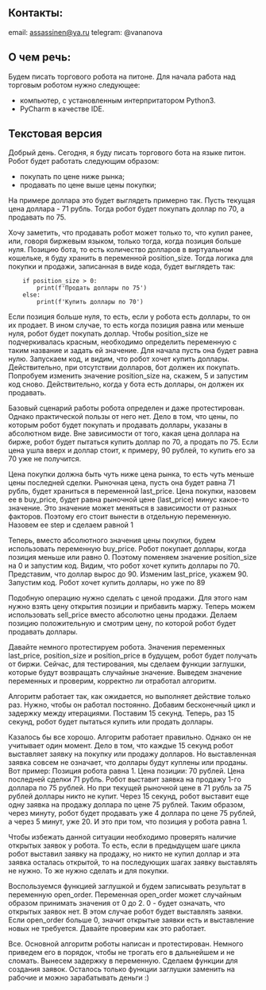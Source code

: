 ## Контакты:
email: assassinen@ya.ru
telegram: @vananova

## О чем речь:
Будем писать торгового робота на питоне.
Для начала работа над торговым роботом нужно следующее:

- компьютер, с установленным интерпритатором Python3.
- PyCharm в качестве IDE.

## Текстовая версия
Добрый день.
Сегодня, я буду писать торгового бота на языке питон.
Робот будет работать следующим образом:
- покупать по цене ниже рынка;
- продавать по цене выше цены покупки;

На примере доллара это будет выглядеть примерно так.
Пусть текущая цена доллара - 71 рубль.
Тогда робот будет покупать доллар по 70, а продавать по 75.

Хочу заметить, что продавать робот может только то, что купил ранее, или, говоря биржевым языком, только тогда, когда позиция больше нуля.
Позицию бота, то есть количество долларов в виртуальном кошельке, я буду хранить в переменной position_size.
Тогда логика для покупки и продажи, записанная в виде кода, будет выглядеть так:
    
        if position_size > 0:
            print(f'Продать доллары по 75')
        else:
            print(f'Купить доллары по 70')

Если позиция больше нуля, то есть, если у робота есть доллары, то он их продает.
В ином случае, то есть когда позиция равна или меньше нуля, робот будет покупать доллар.
Чтобы position_size не подчеркивалась красным, необходимо определить переменную с таким название и задать ей значение. 
Для начала пусть она будет равна нулю. 
Запускаем код, и видим, что робот хочет купить доллары.
Действительно, при отсутствии долларов, бот должен их покупать.
Попробуем изменить значение position_size на, скажем, 5 и запустим код сново.
Действительно, когда у бота есть доллары, он должен их продавать.

Базовый сценарий работы робота определен и даже протестирован. Однако практической пользы от него нет. 
Дело в том, что цены, по которым робот будет покупать и продавать доллары, указаны в абсолютном виде.
Вне зависимости от того, какая цена доллара на бирже, робот будет пытаться купить доллар по 70, а продать по 75.
Если цена ушла вверх и доллар стоит, к примеру, 90 рублей, то купить его за 70 уже не получится.

Цена покупки должна быть чуть ниже цена рынка, то есть чуть меньше цены последней сделки.
Рыночная цена, пусть она будет равна 71 рубль, будет храниться в переменной last_price.
Цена покупки, назовем ее в buy_price, будет равна рыночной цене (last_price) минус какое-то значение.
Это значение может меняться в зависимости от разных факторов. Поэтому его стоит вынести в отдельную переменную.
Назовем ее step и сделаем равной 1

Теперь, вместо абсолютного значения цены покупки, будем использовать переменную buy_price.
Робот покупает доллары, когда позиция меньше или равно 0. Поэтому поменяем значение position_size на 0 и запустим код.
Видим, что робот хочет купить доллары по 70. 
Представим, что доллар вырос до 90. Изменим last_price, укажем 90.
Запустим код. Робот хочет купить доллары, но уже по 89

Подобную операцию нужно сделать с ценой продажи. Для этого нам нужно взять цену открытия позиции и прибавить маржу.
Теперь можем использовать sell_price вместо абсолютно цены продажи.
Делаем позицию положительную и смотрим цену, по которой робот будет продавать доллары.

Давайте немного протестируем робота. 
Значения переменных last_price, position_size и position_price в будущем, робот будет получать от биржи. 
Сейчас, для тестирования, мы сделаем функции заглушки, которые будут возвращать случайные значение.
Выведем значение переменных и проверим, корректно ли отработал алгоритм.

Алгоритм работает так, как ожидается, но выполняет действие только раз. Нужно, чтобы он работал постоянно.
Добавим бесконечный цикл и задержку между итерациями. Поставим 15 секунд.
Теперь, раз 15 секунд, робот будет пытаться купить или продать доллары.

Казалось бы все хорошо. Алгоритм работает правильно. Однако он не учитывает один момент. 
Дело в том, что каждые 15 секунд робот выставляет заявку на покупку или продажу долларов. 
Но выставленная заявка совсем не означает, что доллары будут куплены или проданы.
Вот пример:
Позиция робота равна 1. Цена позиции: 70 рублей. Цена последней сделки 71 рубль.
Робот выставит заявка на продажу 1-го доллара по 75 рублей. Но при текущей рыночной цене в 71 рубль за 75 рублей доллары никто не купит.
Через 15 секунд, робот выставит еще одну заявка на продажу доллара по цене 75 рублей.
Таким образом, через минуту, робот будет продавать уже 4 доллара по цене 75 рублей, а через 5 минут, уже 20.
И это при том, что позиция у робота равна 1.

Чтобы избежать данной ситуации необходимо проверять наличие открытых заявок у робота. 
То есть, если в предыдущем шаге цикла робот выставил заявку на продажу, но никто не купил доллар и эта заявка осталась открытой, то на последующих шагах заявку выставлять не нужно.
То же нужно сделать и для покупки.

Воспользуемся функцией заглушкой и будем записывать результат в переменную open_order.
Переменная open_order может случайным образом принимать значения от 0 до 2.
0 - будет означать, что открытых заявок нет. В этом случае робот будет выставлять заявки. 
Если open_order больше 0, значит открытые заявки есть и выставление новых не требуется.
Давайте проверим как это работает.

Все. Основной алгоритм роботы написан и протестирован. 
Немного приведем его в порядок, чтобы не трогать его в дальнейшем и не сломать.
Вынесем задержку в переменную. Сделаем функции для создания заявок. 
Осталось только функции заглушки заменить на рабочие и можно зарабатывать деньги :)
